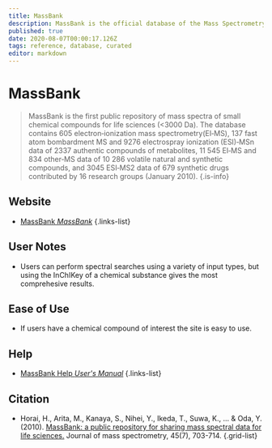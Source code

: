 ```yaml
---
title: MassBank
description: MassBank is the official database of the Mass Spectrometry Society of Japan.
published: true
date: 2020-08-07T00:00:17.126Z
tags: reference, database, curated
editor: markdown
---
```


# MassBank

> MassBank is the first public repository of mass spectra of small chemical compounds for life sciences (<3000 Da). The database contains 605 electron‐ionization mass spectrometry(EI‐MS), 137 fast atom bombardment MS and 9276 electrospray ionization (ESI)‐MSn data of 2337 authentic compounds of metabolites, 11 545 EI‐MS and 834 other‐MS data of 10 286 volatile natural and synthetic compounds, and 3045 ESI‐MS2 data of 679 synthetic drugs contributed by 16 research groups (January 2010).
{.is-info}

 

## Website 

- [MassBank *MassBank*](http://www.massbank.jp/Index)
 {.links-list}

## User Notes

- Users can perform spectral searches using a variety of input types, but using the InChIKey of a chemical substance gives the most comprehesive results. 

## Ease of Use

- If users have a chemical compound of interest the site is easy to use. 

## Help

- [MassBank Help *User's Manual*](http://www.massbank.jp/manuals/MassBankUserManual_en.pdf)
{.links-list}

## Citation 

- Horai, H., Arita, M., Kanaya, S., Nihei, Y., Ikeda, T., Suwa, K., ... & Oda, Y. (2010). [MassBank: a public repository for sharing mass spectral data for life sciences.](https://onlinelibrary.wiley.com/doi/abs/10.1002/jms.1777) Journal of mass spectrometry, 45(7), 703-714.
{.grid-list}